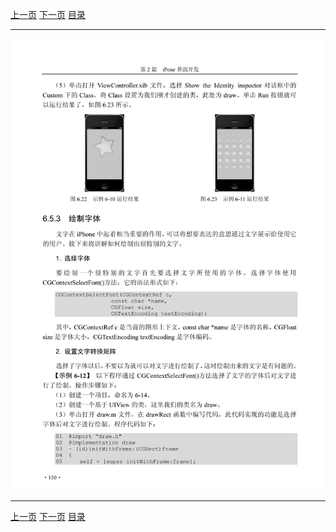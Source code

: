 [上一页](161.md) [下一页](163.md) [目录](../README.md)

***

![162](../images/162.png)

***

[上一页](161.md) [下一页](163.md) [目录](../README.md)